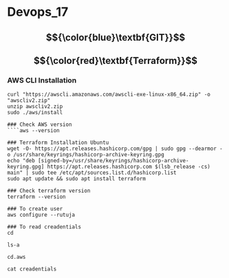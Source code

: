 # Devops_17

## $${\color{blue}\textbf{GIT}}$$


## $${\color{red}\textbf{Terraform}}$$

### AWS CLI Installation
````sudo apt install unzip -y
curl "https://awscli.amazonaws.com/awscli-exe-linux-x86_64.zip" -o "awscliv2.zip"
unzip awscliv2.zip
sudo ./aws/install

### Check AWS version
````aws --version

### Terraform Installation Ubuntu
wget -O- https://apt.releases.hashicorp.com/gpg | sudo gpg --dearmor -o /usr/share/keyrings/hashicorp-archive-keyring.gpg
echo "deb [signed-by=/usr/share/keyrings/hashicorp-archive-keyring.gpg] https://apt.releases.hashicorp.com $(lsb_release -cs) main" | sudo tee /etc/apt/sources.list.d/hashicorp.list
sudo apt update && sudo apt install terraform

### Check terraform version
terraform --version

### To create user
aws configure --rutuja

### To read creadentials
cd

ls-a

cd.aws

cat creadentials













